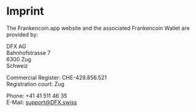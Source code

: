 # Imprint

The Frankencoin.app website and the associated Frankencoin Wallet are provided by:

DFX AG  
Bahnhofstrasse 7  
6300 Zug  
Schweiz

Commercial Register: CHE-429.856.521  
Registration court: Zug

Phone: +41 41 511 46 35  
E-Mail: support@DFX.swiss
